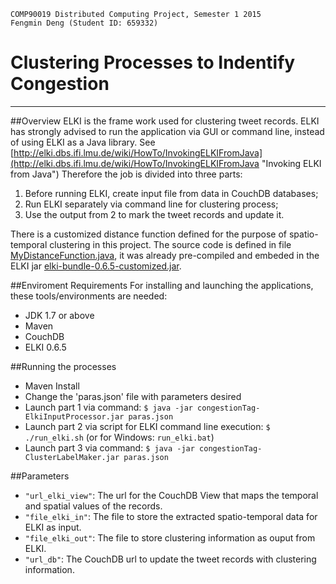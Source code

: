 	COMP90019 Distributed Computing Project, Semester 1 2015
	Fengmin Deng (Student ID: 659332)


# Clustering Processes to Indentify Congestion
----------

##Overview
ELKI is the frame work used for clustering tweet records. ELKI has strongly advised to run the application via GUI or command line, instead of using ELKI as a Java library. See [http://elki.dbs.ifi.lmu.de/wiki/HowTo/InvokingELKIFromJava](http://elki.dbs.ifi.lmu.de/wiki/HowTo/InvokingELKIFromJava "Invoking ELKI from Java") Therefore the job is divided into three parts:

1. Before running ELKI, create input file from data in CouchDB databases;
2. Run ELKI separately via command line for clustering process;
3. Use the output from 2 to mark the tweet records and update it.

There is a customized distance function defined for the purpose of spatio-temporal clustering in this project. The source code is defined in file [MyDistanceFunction.java](MyDistanceFunction.java), it was already pre-compiled and embeded in the ELKI jar [elki-bundle-0.6.5-customized.jar](elki-bundle-0.6.5-customized.jar).

##Enviroment Requirements
For installing and launching the applications, these tools/environments are needed:

- JDK 1.7 or above
- Maven
- CouchDB 
- ELKI 0.6.5

##Running the processes
- Maven Install
- Change the 'paras.json' file with parameters desired
- Launch part 1 via command: `$ java -jar congestionTag-ElkiInputProcessor.jar paras.json`
- Launch part 2 via script for ELKI command line execution: `$ ./run_elki.sh` (or for Windows: `run_elki.bat`)
- Launch part 3 via command: `$ java -jar congestionTag-ClusterLabelMaker.jar paras.json`

##Parameters 
- `"url_elki_view"`: The url for the CouchDB View that maps the temporal and spatial values of the records.
- `"file_elki_in"`: The file to store the extracted spatio-temporal data for ELKI as input.
- `"file_elki_out"`: The file to store clustering information as ouput from ELKI.
- `"url_db"`: The CouchDB url to update the tweet records with clustering information.
